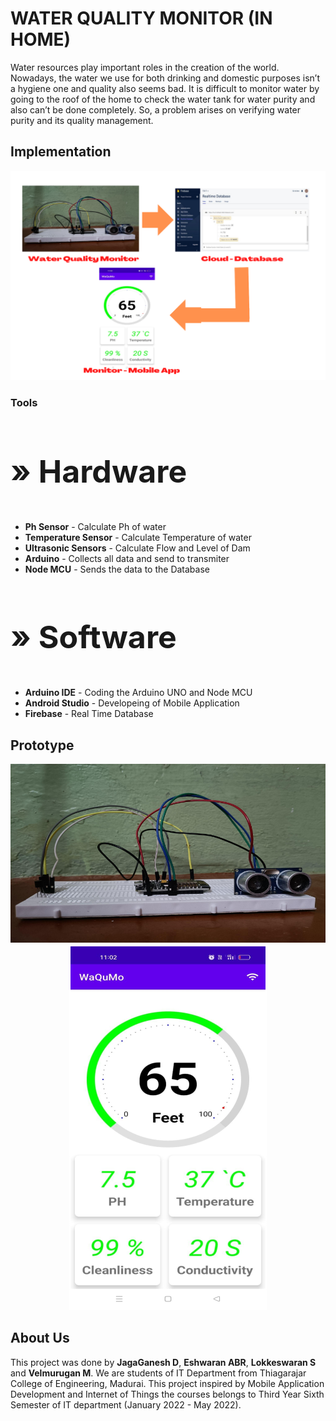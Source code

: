 # WATER QUALITY MONITOR (IN HOME)
Water resources play important roles in the creation of the
world. Nowadays, the water we use for both drinking and domestic
purposes isn’t a hygiene one and quality also seems bad. It is difficult
to monitor water by going to the roof of the home to check the water
tank for water purity and also can’t be done completely. So, a problem
arises on verifying water purity and its quality management.

## Implementation
<p align="center"><img src="Photos/implementation.png"></p>

### Tools
<h3 style="font-size: 50px;">&raquo;  Hardware</h3>
<ul>
  <li><b>Ph Sensor</b> - Calculate Ph of water</li>
  <li><b>Temperature Sensor</b> - Calculate Temperature of water</li>
  <li><b>Ultrasonic Sensors</b> - Calculate Flow and Level of Dam</li>
  <li><b>Arduino</b> - Collects all data and send to transmiter</li>
  <li><b>Node MCU</b> - Sends the data to the Database</li>
</ul>

<h3 style="font-size: 50px;">&raquo;  Software</h3>
<ul>
  <li><b>Arduino IDE</b> - Coding the Arduino UNO and Node MCU</li>
  <li><b>Android Studio</b> - Developeing of Mobile Application</li>
  <li><b>Firebase</b> - Real Time Database</li>
</ul>


## Prototype
 <p align="center">
  <img src="Photos/img1.png">
  <img src="Photos/img3.png">
 </p>
 
## About Us
This project was done by <b>JagaGanesh D</b>, <b>Eshwaran ABR</b>, <b>Lokkeswaran S</b> and <b>Velmurugan M</b>. We are students of IT Department from Thiagarajar College of Engineering, Madurai. This project inspired by Mobile Application Development and Internet of Things the courses belongs to Third Year Sixth Semester of IT department (January 2022 - May 2022).
